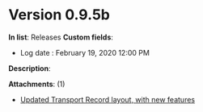 # Version 0.9.5b


**In list**: Releases
**Custom fields**: 
- Log date : February 19, 2020 12:00 PM


**Description**: 


[](Planyway_Data-DO_NOT_DELETE)[](eJy1UE1Lw0AQ/S9zjrJJuqnmVpoKhWqhiR4sItPsLCxusmF3Uygh/92NRVDbqzCn9zHz3gxwJOuUaSGH4wwiEOjx5QytBeRJBMottC7wBLm3PUXgPFof5AlL2A1LwgQbteIvJHraqPajOnUUqOJ59V5Wi10VGCOlI1/09MtSxSxn09wyxl6DrLPKWOXDYRZB3TtvmiKkg3yAGq3YGT0teFxvVmW1fVpNJ0lir31prN9aQRbyttc6goaaQ+h0gdeoQ3C8wmjl/BX9V4gHRVosQwJ3jrMfQE3tOc2kzJBnUt5hGh8w5hzj++mrP4zrbynFacprQo4ZT+dcJPMsg8t3K7c0TafJUzBK1I7+u+f4No6fL6evoQ==)


**Attachments**:  (1)
- [Updated Transport Record layout, with new features](https://trello.com/c/UY0lNheD/48-updated-transport-record-layout-with-new-features#?sf-epics&taskId=5e502367071c540e1bb8e616)



